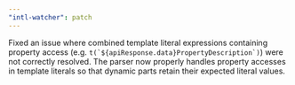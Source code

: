 ```yaml
---
"intl-watcher": patch
---
```


Fixed an issue where combined template literal expressions containing property access (e.g. ``t(`${apiResponse.data}PropertyDescription`)``) were not correctly resolved. The parser now properly handles property accesses in template literals so that dynamic parts retain their expected literal values.